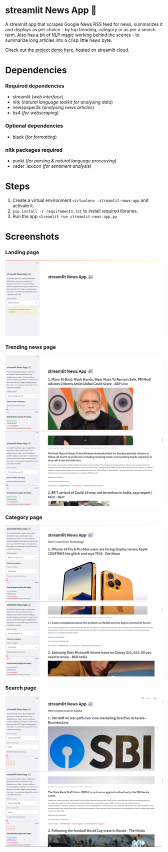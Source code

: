 # streamlit News App 📰
A streamlit app that scrapes Google News RSS feed for news, summarizes it and displays as per choice - by top trending, category or as per a search term. Also has a bit of NLP magic working behind the scenes - to summarize long articles into a crisp little news byte.

Check out the [project demo here](https://anxduos-streamlit-news-app-streamlit-news-app-yqjzh8.streamlit.app/), hosted on streamlit cloud.

# Dependencies
### Required dependencies
* streamlit (*web interface*)
* nltk (*natural language toolkit for analysing data*)
* newspaper3k (*analysing news articles*)
* bs4 (*for webscraping*)

### Optional dependencies
* black (*for formatting*)
  
### nltk packages required
* punkt (*for parsing & natural language processing*)
* vader_lexicon (*for sentiment analysis*)
  
# Steps
1. Create a virtual environment ```virtualenv .streamlit-news-app``` and activate it.
2. ```pip install -r requirements.txt``` to install required libraries.
3. Run the app ```streamlit run streamlit-news-app.py ```

# Screenshots
### Landing page
![Landing Page](./screenshots/landing-page.png "Landing Page")
### Trending news page
![Trending #1](./screenshots/trending-news-img-1.png "Trending #1")
![Trending #2](./screenshots/trending-news-img-2.png "Trending #2")
### Category page
![Category #1](./screenshots/category-news-tech-img-1.png "Category #1")
![Category #2](./screenshots/category-news-tech-img-2.png "Category #2")
### Search page
![Search #1](./screenshots/search-news-img-1.png "Search #1")
![Search #2](./screenshots/search-news-img-2.png "Search #2")

